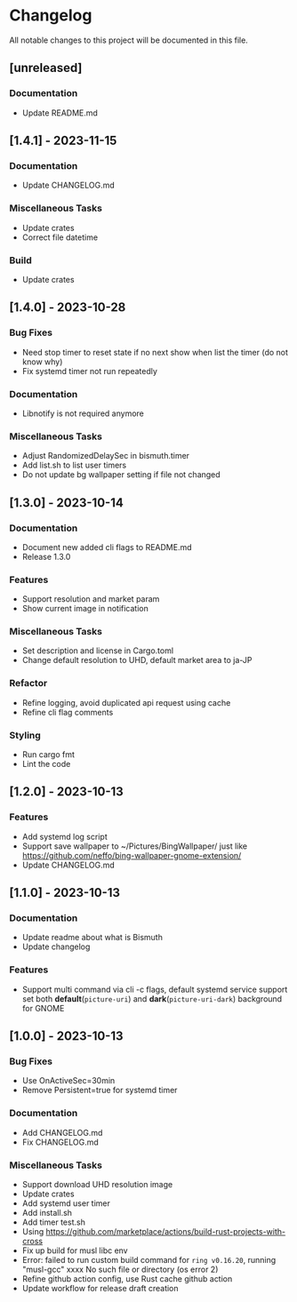 # Changelog

All notable changes to this project will be documented in this file.

## [unreleased]

### Documentation

- Update README.md

## [1.4.1] - 2023-11-15

### Documentation

- Update CHANGELOG.md

### Miscellaneous Tasks

- Update crates
- Correct file datetime

### Build

- Update crates

## [1.4.0] - 2023-10-28

### Bug Fixes

- Need stop timer to reset state if no next show when list the timer (do not know why)
- Fix systemd timer not run repeatedly

### Documentation

- Libnotify is not required anymore

### Miscellaneous Tasks

- Adjust RandomizedDelaySec in bismuth.timer
- Add list.sh to list user timers
- Do not update bg wallpaper setting if file not changed

## [1.3.0] - 2023-10-14

### Documentation

- Document new added cli flags to README.md
- Release 1.3.0

### Features

- Support resolution and market param
- Show current image in notification

### Miscellaneous Tasks

- Set description and license in Cargo.toml
- Change default resolution to UHD, default market area to ja-JP

### Refactor

- Refine logging, avoid duplicated api request using cache
- Refine cli flag comments

### Styling

- Run cargo fmt
- Lint the code

## [1.2.0] - 2023-10-13

### Features

- Add systemd log script
- Support save wallpaper to ~/Pictures/BingWallpaper/ just like https://github.com/neffo/bing-wallpaper-gnome-extension/
- Update CHANGELOG.md

## [1.1.0] - 2023-10-13

### Documentation

- Update readme about what is Bismuth
- Update changelog

### Features

- Support multi command via cli -c flags, default systemd service support set both **default**(`picture-uri`) and **dark**(`picture-uri-dark`) background for GNOME

## [1.0.0] - 2023-10-13

### Bug Fixes

- Use OnActiveSec=30min
- Remove Persistent=true for systemd timer

### Documentation

- Add CHANGELOG.md
- Fix CHANGELOG.md

### Miscellaneous Tasks

- Support download UHD resolution image
- Update crates
- Add systemd user timer
- Add install.sh
- Add timer test.sh
- Using https://github.com/marketplace/actions/build-rust-projects-with-cross
- Fix up build for musl libc env
- Error: failed to run custom build command for `ring v0.16.20`, running "musl-gcc" xxxx No such file or directory (os error 2)
- Refine github action config, use Rust cache github action
- Update workflow for release draft creation

<!-- generated by git-cliff -->

